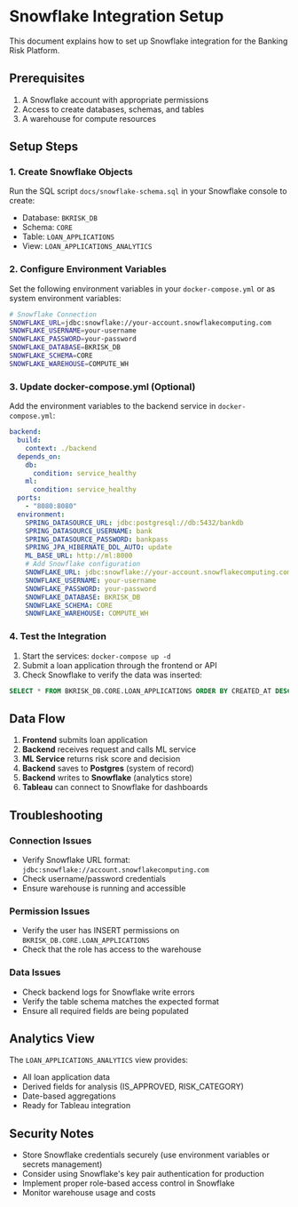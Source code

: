 # Snowflake Integration Setup

This document explains how to set up Snowflake integration for the Banking Risk Platform.

## Prerequisites

1. A Snowflake account with appropriate permissions
2. Access to create databases, schemas, and tables
3. A warehouse for compute resources

## Setup Steps

### 1. Create Snowflake Objects

Run the SQL script `docs/snowflake-schema.sql` in your Snowflake console to create:
- Database: `BKRISK_DB`
- Schema: `CORE`
- Table: `LOAN_APPLICATIONS`
- View: `LOAN_APPLICATIONS_ANALYTICS`

### 2. Configure Environment Variables

Set the following environment variables in your `docker-compose.yml` or as system environment variables:

```bash
# Snowflake Connection
SNOWFLAKE_URL=jdbc:snowflake://your-account.snowflakecomputing.com
SNOWFLAKE_USERNAME=your-username
SNOWFLAKE_PASSWORD=your-password
SNOWFLAKE_DATABASE=BKRISK_DB
SNOWFLAKE_SCHEMA=CORE
SNOWFLAKE_WAREHOUSE=COMPUTE_WH
```

### 3. Update docker-compose.yml (Optional)

Add the environment variables to the backend service in `docker-compose.yml`:

```yaml
backend:
  build:
    context: ./backend
  depends_on:
    db:
      condition: service_healthy
    ml:
      condition: service_healthy
  ports:
    - "8080:8080"
  environment:
    SPRING_DATASOURCE_URL: jdbc:postgresql://db:5432/bankdb
    SPRING_DATASOURCE_USERNAME: bank
    SPRING_DATASOURCE_PASSWORD: bankpass
    SPRING_JPA_HIBERNATE_DDL_AUTO: update
    ML_BASE_URL: http://ml:8000
    # Add Snowflake configuration
    SNOWFLAKE_URL: jdbc:snowflake://your-account.snowflakecomputing.com
    SNOWFLAKE_USERNAME: your-username
    SNOWFLAKE_PASSWORD: your-password
    SNOWFLAKE_DATABASE: BKRISK_DB
    SNOWFLAKE_SCHEMA: CORE
    SNOWFLAKE_WAREHOUSE: COMPUTE_WH
```

### 4. Test the Integration

1. Start the services: `docker-compose up -d`
2. Submit a loan application through the frontend or API
3. Check Snowflake to verify the data was inserted:

```sql
SELECT * FROM BKRISK_DB.CORE.LOAN_APPLICATIONS ORDER BY CREATED_AT DESC LIMIT 5;
```

## Data Flow

1. **Frontend** submits loan application
2. **Backend** receives request and calls ML service
3. **ML Service** returns risk score and decision
4. **Backend** saves to **Postgres** (system of record)
5. **Backend** writes to **Snowflake** (analytics store)
6. **Tableau** can connect to Snowflake for dashboards

## Troubleshooting

### Connection Issues
- Verify Snowflake URL format: `jdbc:snowflake://account.snowflakecomputing.com`
- Check username/password credentials
- Ensure warehouse is running and accessible

### Permission Issues
- Verify the user has INSERT permissions on `BKRISK_DB.CORE.LOAN_APPLICATIONS`
- Check that the role has access to the warehouse

### Data Issues
- Check backend logs for Snowflake write errors
- Verify the table schema matches the expected format
- Ensure all required fields are being populated

## Analytics View

The `LOAN_APPLICATIONS_ANALYTICS` view provides:
- All loan application data
- Derived fields for analysis (IS_APPROVED, RISK_CATEGORY)
- Date-based aggregations
- Ready for Tableau integration

## Security Notes

- Store Snowflake credentials securely (use environment variables or secrets management)
- Consider using Snowflake's key pair authentication for production
- Implement proper role-based access control in Snowflake
- Monitor warehouse usage and costs
